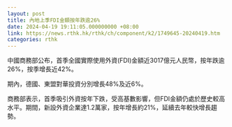 ```yaml
---
layout: post
title: 內地上季FDI金額按年跌逾26%
date: 2024-04-19 19:11:05.000000000 +08:00
link: https://news.rthk.hk/rthk/ch/component/k2/1749645-20240419.htm
categories: rthk
---
```


中國商務部公布，首季全國實際使用外資(FDI)金額近3017億元人民幣，按年跌逾26%，按季增長近42%。

期內，德國、東盟對華投資分別增長48%及近6%。

商務部表示，首季吸引外資按年下跌，受高基數影響，但FDI金額仍處於歷史較高水平。期間，新設外資企業達1.2萬家，按年增長約21%，延續去年較快增長趨勢。

